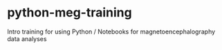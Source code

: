 # python-meg-training
Intro training for using Python / Notebooks for magnetoencephalography data analyses
